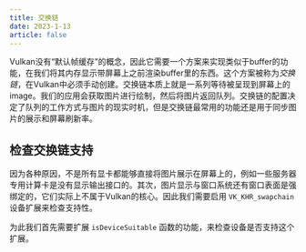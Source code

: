```yaml
---
title: 交换链
date: 2023-1-13
article: false
---
```


Vulkan没有“默认帧缓存”的概念，因此它需要一个方案来实现类似于buffer的功能，在我们将其内存显示带屏幕上之前渲染buffer里的东西。这个方案被称为*交换链*，在Vulkan中必须手动创建。交换链本质上就是一系列等待被呈现到屏幕上的image。我们的应用会获取图片进行绘制，然后将图片返回队列。交换链的配置决定了队列的工作方式与图片的现实时机，但是交换链最常用的功能还是用于同步图片的展示和屏幕刷新率。

## 检查交换链支持

因为各种原因，不是所有显卡都能够直接将图片展示在屏幕上的，例如一些服务器专用计算卡是没有显示输出接口的。其次，图片显示与窗口系统还有窗口表面是强绑定的，它们实际上不属于Vulkan的核心。因此我们需要启用 `VK_KHR_swapchain` 设备扩展来检查支持性。

为此我们首先需要扩展 `isDeviceSuitable` 函数的功能，来检查设备是否支持这个扩展。

